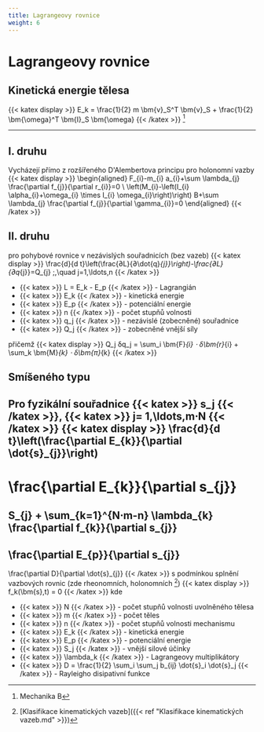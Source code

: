 ```yaml
---
title: Lagrangeovy rovnice
weight: 6
---
```


Lagrangeovy rovnice
===================

## Kinetická energie tělesa

{{< katex display >}}
E_k = \frac{1}{2} m \bm{v}_S^T \bm{v}_S + \frac{1}{2} \bm{\omega}^T \bm{I}_S \bm{\omega}
{{< /katex >}}
[^1]

---

## I. druhu

Vycházejí přímo z rozšířeného D'Alembertova principu pro holonomní vazby
{{< katex display >}}
\begin{aligned}
F_{i}-m_{i} a_{i}+\sum \lambda_{j} \frac{\partial f_{j}}{\partial r_{i}}=0 \\
\left(M_{i}-\left(I_{i} \alpha_{i}+\omega_{i} \times I_{i} \omega_{i}\right)\right) B+\sum \lambda_{j} \frac{\partial f_{j}}{\partial \gamma_{i}}=0
\end{aligned}
{{< /katex >}}

## II. druhu

pro pohybové rovnice v nezávislých souřadnicích (bez vazeb)
{{< katex display >}}
\frac{d}{d t}\left(\frac{∂L}{∂\dot{q}_{j}}\right)-\frac{∂L}{∂q_{j}}=Q_{j}
\;,\quad 
j=1,\ldots,n
{{< /katex >}}

* {{< katex >}} L = E_k - E_p {{< /katex >}} - Lagrangián
* {{< katex >}} E_k {{< /katex >}} - kinetická energie
* {{< katex >}} E_p {{< /katex >}} - potenciální energie
* {{< katex >}} n {{< /katex >}} - počet stupňů volnosti
* {{< katex >}} q_j {{< /katex >}} - nezávislé (zobecněné) souřadnice
* {{< katex >}} Q_j {{< /katex >}} - zobecněné vnější síly

přičemž
{{< katex display >}}
Q_j δq_j = \sum_i \bm{F}_{i} ⋅ δ\bm{r}_{i} + \sum_k \bm{M}_{k} ⋅ δ\bm{π}_{k}
{{< /katex >}}

## Smíšeného typu

Pro fyzikální souřadnice {{< katex >}} s_j {{< /katex >}}, {{< katex >}} j= 1,\ldots,m⋅N {{< /katex >}}
{{< katex display >}}
\frac{d}{d t}\left(\frac{\partial E_{k}}{\partial \dot{s}_{j}}\right)
-
\frac{\partial E_{k}}{\partial s_{j}}
=
S_{j}
+
\sum_{k=1}^{N⋅m-n} \lambda_{k} \frac{\partial f_{k}}{\partial s_{j}}
-
\frac{\partial E_{p}}{\partial s_{j}}
-
\frac{\partial D}{\partial \dot{s}_{j}}
{{< /katex >}}
s podmínkou splnění vazbových rovnic (zde rheonomních, holonomních [^2])
{{< katex display >}}
f_k(\bm{s},t) = 0
{{< /katex >}}
kde

* {{< katex >}} N {{< /katex >}} - počet stupňů volnosti uvolněného tělesa
* {{< katex >}} m {{< /katex >}} - počet těles
* {{< katex >}} n {{< /katex >}} - počet stupňů volnosti mechanismu
* {{< katex >}} E_k {{< /katex >}} - kinetická energie
* {{< katex >}} E_p {{< /katex >}} - potenciální energie
* {{< katex >}} S_j {{< /katex >}} - vnější silové účinky
* {{< katex >}} \lambda_k {{< /katex >}} - Lagrangeovy multiplikátory
* {{< katex >}} D = \frac{1}{2} \sum_i \sum_j b_{ij} \dot{s}_i \dot{s}_j {{< /katex >}} - Rayleigho disipativní funkce

[^1]: Mechanika B
[^2]: [Klasifikace kinematických vazeb]({{< ref "Klasifikace kinematických vazeb.md" >}})